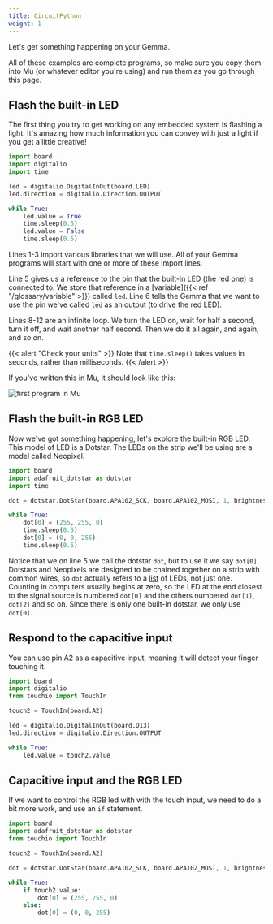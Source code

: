 ```yaml
---
title: CircuitPython
weight: 1
---
```


Let's get something happening on your Gemma.

All of these examples are complete programs, so make sure you copy them into Mu (or whatever editor you're using)
and run them as you go through this page.

## Flash the built-in LED
The first thing you try to get working on any embedded system is flashing a light. It's amazing how much information
you can convey with just a light if you get a little creative!

```python {linenos=table}
import board
import digitalio
import time

led = digitalio.DigitalInOut(board.LED)
led.direction = digitalio.Direction.OUTPUT

while True:
    led.value = True
    time.sleep(0.5)
    led.value = False
    time.sleep(0.5)

```

Lines 1-3 import various libraries that we will use. All of your Gemma programs will start with one or more of these import lines.

Line 5 gives us a reference to the pin that the built-in LED (the red one) is connected to. We store that reference in a [variable]({{< ref "/glossary/variable" >}}) called `led`.
Line 6 tells the Gemma that we want to use the pin we've called `led` as an output (to drive the red LED).

Lines 8-12 are an infinite loop. We turn the LED on, wait for half a second, turn it off, and wait another half second.
Then we do it all again, and again, and so on.

{{< alert "Check your units" >}}
Note that `time.sleep()` takes values in seconds, rather than milliseconds.
{{< /alert >}}

If you've written this in Mu, it should look like this:

![first program in Mu](https://cdn-learn.adafruit.com/assets/assets/000/105/704/medium800/circuitpython_WtCP_Mu_blink_example.png?1634763853)

## Flash the built-in RGB LED
Now we've got something happening, let's explore the built-in RGB LED. This model of LED is a Dotstar.
The LEDs on the strip we'll be using are a model called Neopixel.

```python {linenos=table}
import board
import adafruit_dotstar as dotstar
import time

dot = dotstar.DotStar(board.APA102_SCK, board.APA102_MOSI, 1, brightness=0.2)

while True:
    dot[0] = (255, 255, 0)
    time.sleep(0.5)
    dot[0] = (0, 0, 255)
    time.sleep(0.5)
```

Notice that we on line 5 we call the dotstar `dot`, but to use it we say `dot[0]`.
Dotstars and Neopixels are designed to be chained together on a strip with common wires,
so `dot` actually refers to a [list]() of LEDs, not just one.
Counting in computers usually begins at zero, so the LED at the end closest to the signal source is
numbered `dot[0]` and the others numbered `dot[1]`, `dot[2]` and so on.
Since there is only one built-in dotstar, we only use `dot[0]`.

## Respond to the capacitive input

You can use pin A2 as a capacitive input,
meaning it will detect your finger touching it.

```python {linenos=table}
import board
import digitalio
from touchio import TouchIn

touch2 = TouchIn(board.A2)

led = digitalio.DigitalInOut(board.D13)
led.direction = digitalio.Direction.OUTPUT

while True:
    led.value = touch2.value
```

## Capacitive input and the RGB LED

If we want to control the RGB led with with
the touch input, we need to do a bit more work,
and use an `if` statement.

```python {linenos=table}
import board
import adafruit_dotstar as dotstar
from touchio import TouchIn

touch2 = TouchIn(board.A2)

dot = dotstar.DotStar(board.APA102_SCK, board.APA102_MOSI, 1, brightness=0.2)

while True:
    if touch2.value:
        dot[0] = (255, 255, 0)
    else:
        dot[0] = (0, 0, 255)
```

